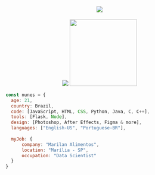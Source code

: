 <h1 align="center">
  <a href="#">
    <img src="https://readme-typing-svg.herokuapp.com/?lines=Hey,+There!+👋;I'm+Nathan+Nunes;and+I+love+☕+Java+☕&center=true&size=28">
  </a>
</h1>

<p align="center">
  <img src="https://github-readme-stats.vercel.app/api?username=nthnunes&show_icons=true&hide_border=true&count_private=true&bg_color=00000000&title_color=58a6fe&text_color=878787&icon_color=58a6fe" />
  <img height="180em" src="https://github-readme-stats.vercel.app/api/top-langs/?username=nthnunes&layout=compact&langs_count=7&hide_border=true&bg_color=00000000&title_color=58a6fe"/>
</p>

```javascript
const nunes = {
  age: 21,
  country: Brazil,
  code: [JavaScript, HTML, CSS, Python, Java, C, C++],
  tools: [Flask, Node],
  design: [Photoshop, After Effects, Figma & more],
  languages: ["English-US", "Portuguese-BR"],
  
  myJob: {
      company: "Marilan Alimentos",
      location: "Marília - SP",
      occupation: "Data Scientist"
  }
}
```
